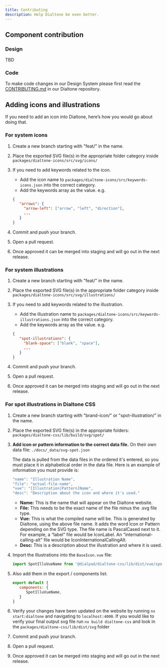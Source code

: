 ```yaml
---
title: Contributing
description: Help Dialtone be even better.
---
```


## Component contribution

### Design

TBD

### Code

To make code changes in our Design System please first read the
[CONTRIBUTING.md](https://github.com/dialpad/dialtone/blob/staging/.github/CONTRIBUTING.md#contributing)
in our Dialtone repository.

## Adding icons and illustrations

If you need to add an icon into Dialtone, here’s how you would go about doing that.

### For system icons

1. Create a new branch starting with "feat/" in the name.
2. Place the exported SVG file(s) in the appropriate folder category inside `packages/dialtone-icons/src/svg/icons/`
3. If you need to add keywords related to the icon.
   - Add the icon name to `packages/dialtone-icons/src/keywords-icons.json` into the correct category.
   - Add the keywords array as the value. e.g.

   ```json
   {
      "arrows": {
        "arrow-left": ["arrow", "left", "direction"],
        ...
      }
   }
   ```

4. Commit and push your branch.
5. Open a pull request.
6. Once approved it can be merged into staging and will go out in the next release.

### For system illustrations

1. Create a new branch starting with "feat/" in the name.
2. Place the exported SVG file(s) in the appropriate folder category inside `packages/dialtone-icons/src/svg/illustrations/`
3. If you need to add keywords related to the illustration.
   - Add the illustration name to `packages/dialtone-icons/src/keywords-illustrations.json` into the correct category.
   - Add the keywords array as the value. e.g.

   ```json
   {
      "spot-illustrations": {
        "blank-space": ["blank", "space"],
        ...
      }
   }
   ```

4. Commit and push your branch.
5. Open a pull request.
6. Once approved it can be merged into staging and will go out in the next release.

### For spot illustrations in Dialtone CSS

1. Create a new branch starting with "brand-icon/" or "spot-illustration/" in the name.
2. Place the exported SVG file(s) in the appropriate folders: `packages/dialtone-css/lib/build/svg/spot/`
3. **Add icon or pattern information to the correct data file.** On their own data file: `./docs/_data/svg-spot.json`

   The data is pulled from the data files in the ordered it's entered, so you must place it in alphabetical order
   in the data file. Here is an example of information you must provide is:

    ```js
    "name": "Illustration Name",
    "file": "actual-file-name",
    "vue": "[Illustration|Pattern]Name",
    "desc": "Description about the icon and where it's used."
    ```

   - **Name:** This is the name that will appear on the Dialtone website.
   - **File:** This needs to be the exact name of the file minus the .svg file type.
   - **Vue:** This is what the compiled name will be. This is generated by Dialtone, using the above file name.
     It adds the word Icon or Pattern depending on the SVG type. The file name is PascalCased next to it. For example,
     a “label” file would be IconLabel. An “international-calling-alt” file would be IconInternationalCallingAlt.
   - **Desc:** This is a description about the illustration and where it is used.

4. Import the Illustrations into the `BaseIcon.vue` file:

   ```js
   import SpotIlluVueName from '@dialpad/dialtone-css/lib/dist/vue/spot/SpotIlluVueName.vue';
   ```

5. Also add them in the export / components list:

   ```js
   export default {
      components: {
         SpotIlluVueName,
      }
   }
   ```

6. Verify your changes have been updated on the website by running `nx start:dialtone` and navigating to `localhost:4000`.
   If you would like to verify your final output svg file run `nx build dialtone-css` and look in the `packages/dialtone-css/lib/dist/svg` folder
7. Commit and push your branch.
8. Open a pull request.
9. Once approved it can be merged into staging and will go out in the next release.
